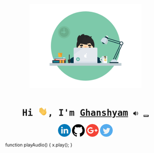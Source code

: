 <p align="center">
     <img src="https://github.com/CG1507/CG1507/blob/master/media/desk.gif" width="70%">
    <br><br>
</p>

<h1 align="center">
	<samp>
		Hi <img src="https://github.com/CG1507/CG1507/blob/master/media/hello.gif" width="30px">,
		I'm <a href="https://cg1507.github.io/">Ghanshyam</a>
		<a href="https://youtu.be/aIeWSrxrR3M?t=11" target="_blank"><img src="https://github.com/CG1507/CG1507/blob/master/media/speaker.png" width="15px"></a>
		<button onclick="playAudio()" style="background: url(https://github.com/CG1507/CG1507/blob/master/media/speaker.png)"/>
	</samp>
</h1>

<p align="center">
<a href="https://www.linkedin.com/in/cg1507/"><img src="https://github.com/CG1507/CG1507/blob/master/media/linkedin.png" width="40" /></a>
<a href="https://github.com/CG1507"><img src="https://github.com/CG1507/CG1507/blob/master/media/github-logo.png" width="40" /></a>
<a href="mailto:g8ghanshym@gmail.com"><img src="https://github.com/CG1507/CG1507/blob/master/media/google-plus.png" width="40" /></a>
<a href="https://twitter.com/g8ghanshym"><img src="https://github.com/CG1507/CG1507/blob/master/media/twitter.png" width="40" /></a>
</p>

<audio id="pronounce">
  <source src="https://github.com/CG1507/CG1507/blob/master/media/pronounce_name.mp3" type="audio/mpeg">
</audio>

function playAudio() { 
  x.play(); 
}